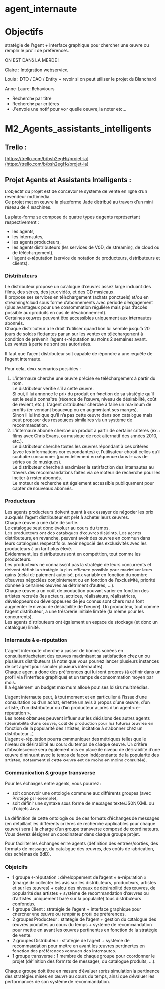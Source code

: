 # agent_internaute

# Objectifs
stratégie de l’agent + interface graphique pour chercher une œuvre ou remplir le profil de préférences.

ON EST DANS LA MERDE !

Claire :
Intégration webservice.

Louis : 
DTO / DAO / Entity + revoir si on peut utiliser le projet de Blanchard

Anne-Laure:
Behaviours

* Recherche par titre
* Recherche par critères
* J'envoie une notif pour voir quelle oeuvre, la noter etc...


# M2_Agents_assistants_intelligents

## Trello :

[https://trello.com/b/bsh2egHk/projet-ia](https://trello.com/b/bsh2egHk/projet-ia)

## Projet Agents et Assistants Intelligents : 

L’objectif du projet est de concevoir le système de vente en ligne d’un revendeur multimédia.  
Ce projet met en œuvre la plateforme Jade distribué au travers d’un mini réseau de 4 machines.

La plate-forme se compose de quatre types d’agents représentant respectivement :
 * les agents,
 * les internautes,
 * les agents producteurs,
 * les agents distributeurs (les services de VOD, de streaming, de cloud ou de téléchargement),
 * l’agent e-réputation (service de notation de producteurs, distributeurs et clients).

### Distributeurs

Le distributeur propose un catalogue d’œuvres assez large incluant des films, des séries, des jeux vidéo, et des CD musicaux.  
Il propose ses services en téléchargement (achats ponctuels) et/ou en streaming/cloud sous forme d’abonnements avec période d’engagement (plus avantageux pour une consommation régulière mais plus d’accès possible aux produits en cas de désabonnement).  
Certaines œuvres peuvent être accessibles uniquement aux internautes abonnés.  
Chaque distributeur a le droit d’utiliser quand bon lui semble jusqu’à 20 jours de soldes flottantes par an sur les ventes en téléchargement à condition de prévenir l’agent e-réputation au moins 2 semaines avant.  
Les ventes à perte ne sont pas autorisées.

Il faut que l’agent distributeur soit capable de répondre à une requête de l’agent internaute.

Pour cela, deux scénarios possibles :
 1. L’internaute cherche une œuvre précise en téléchargement à partir du nom.  
 Le distributeur vérifie s’il a cette œuvre.  
 Si oui, il lui annonce le prix du produit en fonction de sa stratégie qu’il est le seul à connaître (récence de l’œuvre, niveau de désirabilité, coût de revient, etc.). L’agent distributeur cherche à faire un maximum de profits (en vendant beaucoup ou en augmentant ses marges).  
 Sinon il lui indique qu’il n’a pas cette œuvre dans son catalogue mais peut proposer des ressources similaires via un système de recommandation.
2. L’internaute abonné cherche un produit à partir de certains critères (ex. : films avec Chris Evans, ou musique de rock alternatif des années 2010, etc.).  
Le distributeur cherche toutes les œuvres répondant à ces critères (avec les informations correspondantes) et l’utilisateur choisit celles qu’il souhaite consommer (potentiellement en séquence dans le cas de séries ou de musiques).  
Le distributeur cherche à maximiser la satisfaction des internautes au travers des recommandations faites via ce moteur de recherche pour les inciter à rester abonnés.  
Le moteur de recherche est également accessible publiquement pour capter de nouveaux abonnés.

### Producteurs

Les agents producteurs doivent quant à eux essayer de négocier les prix auxquels l’agent distributeur est prêt à acheter leurs œuvres.  
Chaque œuvre a une date de sortie.  
Le catalogue peut donc évoluer au cours du temps.  
Les producteurs ont des catalogues d’œuvres disjoints.
Les agents distributeurs, en revanche, peuvent avoir des œuvres en commun dans leurs catalogues respectifs ou avoir négocié des exclusivités avec les producteurs à un tarif plus élevé.  
Evidemment, les distributeurs sont en compétition, tout comme les producteurs.  
Les producteurs ne connaissent pas la stratégie de leurs concurrents et doivent définir la stratégie la plus efficace possible pour maximiser leurs gains (délai de paiement autorisé, prix variable en fonction du nombre d’œuvres négociées conjointement ou en fonction de l’exclusivité, priorité donnée à certaines œuvres au détriment d’autres, ...).  
Chaque œuvre a un coût de production pouvant varier en fonction des artistes recrutés (les acteurs, actrices, réalisateurs, réalisatrices, développeurs ou développeuses de jeu connus sont chers mais font augmenter le niveau de désirabilité de l’œuvre). Un producteur, tout comme l’agent distributeur, a une
trésorerie initiale limitée (la même pour les concurrents).  
Les agents distributeurs ont également un espace de stockage (et donc un catalogue) limité.

### Internaute & e-réputation

L’agent internaute cherche à passer de bonnes soirées en consultant/achetant des œuvres maximisant sa satisfaction chez un ou plusieurs distributeurs (à noter que vous pourrez lancer plusieurs instances de cet agent pour simuler plusieurs internautes).  
Chaque agent a donc des préférences qui lui sont propres (à définir dans un profil via l’interface graphique) et un temps de consommation moyen par mois.  
Il a également un budget maximum alloué pour ses loisirs multimédias.

L’agent internaute peut, à tout moment et en particulier à l’issue d’une consultation ou d’un achat, émettre un avis à propos d’une œuvre, d’un artiste, d’un
distributeur ou d’un producteur auprès d’un agent « e-réputation ».  
Les notes obtenues peuvent influer sur les décisions des autres agents (désirabilité d’une œuvre, coût de production pour les futures œuvres en fonction de la popularité des artistes, incitation à s’abonner chez un distributeur...).  
L’agent e-réputation pourra communiquer des métriques telles que le niveau de désirabilité au cours du temps de chaque œuvre. Un critère d’obsolescence sera également mis en place (le niveau de désirabilité d’une œuvre diminuant avec le temps de façon indépendante de la popularité des artistes, notamment si cette œuvre est de moins en moins consultée).

### Communication & groupe transverse

Pour les échanges entre agents, vous pourrez :

 * soit concevoir une ontologie commune aux différents groupes (avec Protégé par exemple),
 * soit définir une syntaxe sous forme de messages texte/JSON/XML ou d’objets Java.  

La définition de cette ontologie ou de ces formats d’échanges de messages (en détaillant les différents critères de recherche applicables pour chaque œuvre) sera à la charge d’un groupe transverse composé de coordinateurs.  
Vous devrez désigner un coordinateur dans chaque groupe projet.

Pour faciliter les échanges entre agents (définition des entrées/sorties, des formats de message, du catalogue des œuvres, des coûts de fabrication, des schémas de BdD).

### Objetcifs

 * 1 groupe e-réputation : développement de l’agent « e-réputation » (chargé de collecter les avis sur les distributeurs, producteurs, artistes et sur les œuvres) + calcul des niveaux de désirabilité des œuvres, de popularité des artistes + système de recommandation d’œuvres ou d’artistes (uniquement basé sur la popularité) tous distributeurs confondus.
 * 1 groupe Client : stratégie de l’agent + interface graphique pour chercher une œuvre ou remplir le profil de préférences.
 * 2 groupes Producteur : stratégie de l’agent + gestion du catalogue des œuvres produites au cours du temps + système de recommandation pour mettre en avant les œuvres pertinentes en fonction de la stratégie de vente.
 * 2 groupes Distributeur : stratégie de l’agent + système de recommandation pour mettre en avant les œuvres pertinentes en fonction des préférences connues des internautes.
 * 1 groupe transverse : 1 membre de chaque groupe pour coordonner le projet (définition des formats de messages, du catalogue produits, ...).
 
Chaque groupe doit être en mesure d’évaluer après simulation la pertinence des stratégies mises en œuvre au cours du temps, ainsi que d’évaluer les performances de son système de recommandation.
